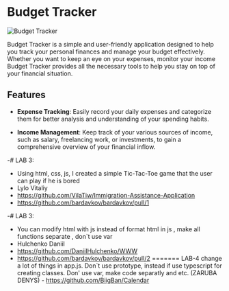 # Budget Tracker

![Budget Tracker](budget-tracker.png)

Budget Tracker is a simple and user-friendly application designed to help you track your personal finances and manage your budget effectively. Whether you want to keep an eye on your expenses, monitor your income Budget Tracker provides all the necessary tools to help you stay on top of your financial situation.

## Features

- **Expense Tracking**: Easily record your daily expenses and categorize them for better analysis and understanding of your spending habits.

- **Income Management**: Keep track of your various sources of income, such as salary, freelancing work, or investments, to gain a comprehensive overview of your financial inflow.

-# LAB 3:

- Using html, css, js, I created a simple Tic-Tac-Toe game that the user can play if he is bored
- Lylo Vitaliy
- https://github.com/VilaTiw/Immigration-Assistance-Application
- https://github.com/bardavkov/bardavkov/pull/1



-# LAB 3:
- You can modify html with js instead of format html in js , make all functions separate , don`t use var
- Hulchenko Daniil 
- https://github.com/DaniilHulchenko/WWW
- https://github.com/bardavkov/bardavkov/pull/2
=======
LAB-4
change a lot of things in app.js. Don`t use prototype, instead if use typescript for creating classes. Don' use var, make code separatly and etc.
(ZARUBA DENYS) - https://github.com/BiigBan/Calendar
